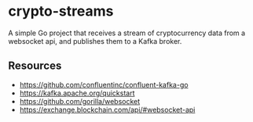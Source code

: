 # crypto-streams

A simple Go project that receives a stream of cryptocurrency data from a websocket api, and publishes them to a Kafka broker.

## Resources

- https://github.com/confluentinc/confluent-kafka-go
- https://kafka.apache.org/quickstart
- https://github.com/gorilla/websocket
- https://exchange.blockchain.com/api/#websocket-api
